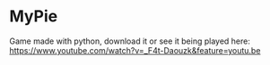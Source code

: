 # MyPie
Game made with python, download it or see it being played here:
https://www.youtube.com/watch?v=_F4t-Daouzk&feature=youtu.be
